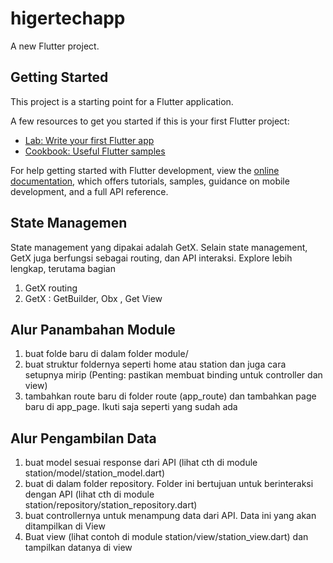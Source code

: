 # higertechapp

A new Flutter project.

## Getting Started

This project is a starting point for a Flutter application.

A few resources to get you started if this is your first Flutter project:

- [Lab: Write your first Flutter app](https://docs.flutter.dev/get-started/codelab)
- [Cookbook: Useful Flutter samples](https://docs.flutter.dev/cookbook)

For help getting started with Flutter development, view the
[online documentation](https://docs.flutter.dev/), which offers tutorials,
samples, guidance on mobile development, and a full API reference.


## State Managemen
State management yang dipakai adalah GetX. Selain state management, GetX juga berfungsi sebagai routing, dan API interaksi. Explore lebih lengkap, terutama bagian
1. GetX routing
2. GetX : GetBuilder, Obx , Get View


## Alur Panambahan Module
1. buat folde baru di dalam folder module/
2. buat struktur foldernya seperti home atau station dan juga cara setupnya mirip (Penting: pastikan membuat binding untuk controller dan view)
3. tambahkan route baru di folder route (app_route) dan tambahkan page baru di app_page. Ikuti saja seperti yang sudah ada

## Alur Pengambilan Data
1. buat model sesuai response dari API (lihat cth di module station/model/station_model.dart)
2. buat di dalam folder repository. Folder ini bertujuan untuk berinteraksi dengan API (lihat cth di module station/repository/station_repository.dart)
3. buat controllernya untuk menampung data dari API. Data ini yang akan ditampilkan di View
4. Buat view (lihat contoh di module station/view/station_view.dart) dan tampilkan datanya di view
